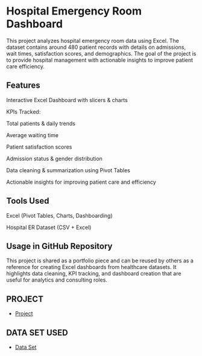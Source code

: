 # Hospital Emergency Room Dashboard

This project analyzes hospital emergency room data using Excel. The dataset contains around 480 patient records with details on admissions, wait times, satisfaction scores, and demographics. The goal of the project is to provide hospital management with actionable insights to improve patient care efficiency.

## Features

Interactive Excel Dashboard with slicers & charts

KPIs Tracked:

Total patients & daily trends

Average waiting time

Patient satisfaction scores

Admission status & gender distribution

Data cleaning & summarization using Pivot Tables

Actionable insights for improving patient care and efficiency

## Tools Used

Excel (Pivot Tables, Charts, Dashboarding)

Hospital ER Dataset (CSV + Excel)

## Usage in GitHub Repository

This project is shared as a portfolio piece and can be reused by others as a reference for creating Excel dashboards from healthcare datasets. It highlights data cleaning, KPI tracking, and dashboard creation that are useful for analytics and consulting roles.


## PROJECT
- <a href="https://github.com/Badal214112-gif/HEALTHCARE-DATA-ANALYTICS-PATIENT-EXPERIENCE-OPTIMIZATION-DASHBOARD/blob/main/Project%201.xlsx">Project</a>
## DATA SET USED
- <a href="[https://github.com/Badal214112-gif/HEALTHCARE-DATA-ANALYTICS-PATIENT-EXPERIENCE-OPTIMIZATION-DASHBOARD/blob/main/Project%201.xlsx](https://github.com/Badal214112-gif/HEALTHCARE-DATA-ANALYTICS-PATIENT-EXPERIENCE-OPTIMIZATION-DASHBOARD/blob/main/Hospital%20Emergency%20Room%20Data.csv)">Data Set</a>
